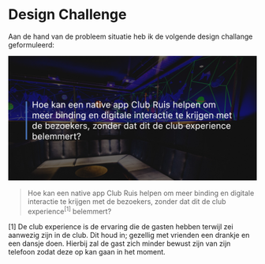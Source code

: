 # Design Challenge

Aan de hand van de probleem situatie heb ik de volgende design challange geformuleerd:

![Design Challenge](../assets/images/design-challenge.jpg)
> Hoe kan een native app Club Ruis helpen om meer binding en digitale interactie te krijgen met de bezoekers, zonder dat dit de club experience<sup>[1]</sup> belemmert?

[1] De club experience is de ervaring die de gasten hebben terwijl zei aanwezig zijn in de club. Dit houd in; gezellig met vrienden een drankje en een dansje doen. Hierbij zal de gast zich minder bewust zijn van zijn telefoon zodat deze op kan gaan in het moment.
